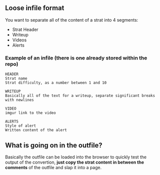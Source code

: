 ## Loose infile format
You want to separate all of the content of a strat into 4 segments:
- Strat Header
- Writeup
- Videos
- Alerts

### Example of an infile (there is one already stored within the repo)
```
HEADER
Strat name
Strat difficulty, as a number between 1 and 10

WRITEUP
Basically all of the text for a writeup, separate significant breaks with newlines

VIDEO
imgur link to the video

ALERTS
Style of alert
Written content of the alert
```

## What is going on in the outfile?
Basically the outfile can be loaded into the browser to quickly test the output of the convertion, **just copy the strat content in between the comments** of the outfile and slap it into a page.